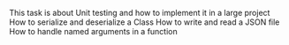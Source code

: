This task is about Unit testing and how to implement it in a large project
How to serialize and deserialize a Class
How to write and read a JSON file
How to handle named arguments in a function